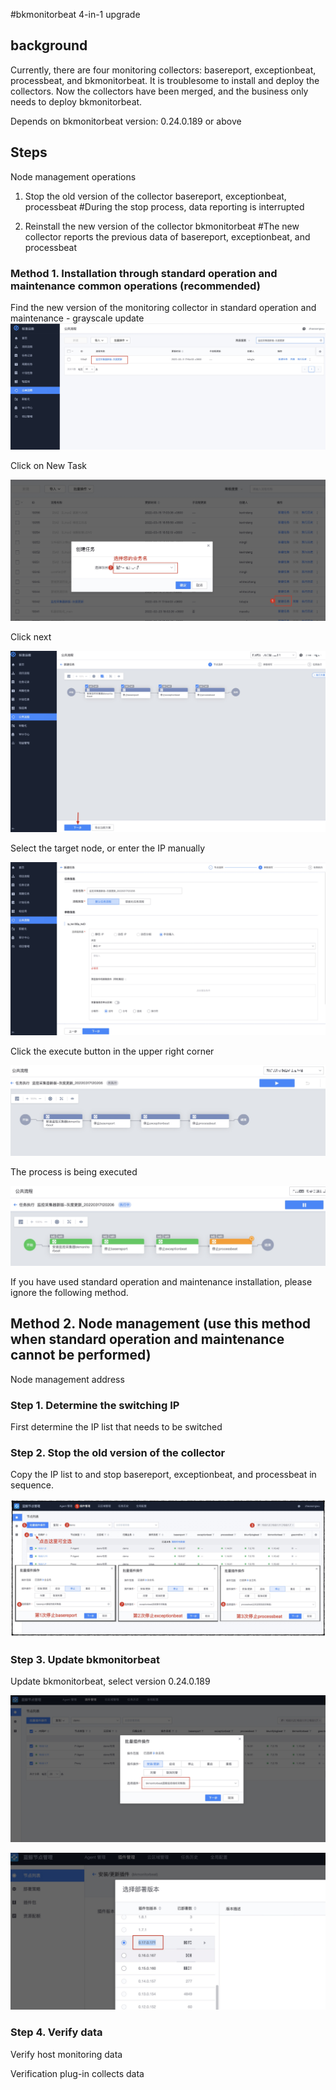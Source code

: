 #bkmonitorbeat 4-in-1 upgrade

## background

Currently, there are four monitoring collectors: basereport, exceptionbeat, processbeat, and bkmonitorbeat. It is troublesome to install and deploy the collectors. Now the collectors have been merged, and the business only needs to deploy bkmonitorbeat.

Depends on bkmonitorbeat version: 0.24.0.189 or above

## Steps

Node management operations

1. Stop the old version of the collector basereport, exceptionbeat, processbeat #During the stop process, data reporting is interrupted

2. Reinstall the new version of the collector bkmonitorbeat #The new collector reports the previous data of basereport, exceptionbeat, and processbeat

### Method 1. Installation through standard operation and maintenance common operations (recommended)

Find the new version of the monitoring collector in standard operation and maintenance - grayscale update
![](media/16612276143587.jpg)

Click on New Task

![](media/16612276201275.jpg)


Click next

![](media/16612276255238.jpg)


Select the target node, or enter the IP manually

![](media/16612276319079.jpg)


Click the execute button in the upper right corner

![](media/16612276379503.jpg)


The process is being executed

![](media/16612276464426.jpg)


If you have used standard operation and maintenance installation, please ignore the following method.

## Method 2. Node management (use this method when standard operation and maintenance cannot be performed)

Node management address

### Step 1. Determine the switching IP

First determine the IP list that needs to be switched

### Step 2. Stop the old version of the collector

Copy the IP list to and stop basereport, exceptionbeat, and processbeat in sequence.

![](media/16612276769640.jpg)



### Step 3. Update bkmonitorbeat

Update bkmonitorbeat, select version 0.24.0.189


![](media/16612276844318.jpg)

![](media/16612276937220.jpg)


### Step 4. Verify data

Verify host monitoring data

Verification plug-in collects data